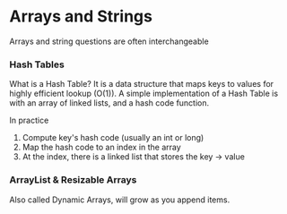 # Arrays and Strings
Arrays and string questions are often interchangeable

### Hash Tables
What is a Hash Table?
It is a data structure that maps keys to values for highly efficient lookup (O(1)). A simple implementation of a Hash Table is with an array of linked lists, and a hash code function.

In practice
1. Compute key's hash code (usually an int or long)
2. Map the hash code to an index in the array
3. At the index, there is a linked list that stores the key -> value


### ArrayList & Resizable Arrays
Also called Dynamic Arrays, will grow as you append items. 